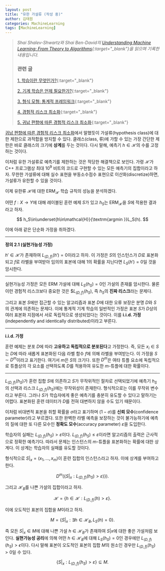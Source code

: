 ```yaml
---
layout: post
title: "유한 가설류 (작성 중)"
author: 김태원
categories: MachineLearning
tags: [MachineLearning]
---
```


> *Shai Shalev-Shwartz와 Shai Ben-David의 [Understanding Machine Learning: From Theory to Algorithms](https://www.cs.huji.ac.il/~shais/UnderstandingMachineLearning/understanding-machine-learning-theory-algorithms.pdf){:target="_blank"}을 읽으며 기록한 내용입니다.*
>
> <h3>관련 글</h3>
>
> [1. 학습이란 무엇인가?](https://pangmoo-ktw.github.io/pangmoo-KTW/uml0){:target="_blank"} 
>
> [2. 기계 학습은 언제 필요한가?](https://pangmoo-ktw.github.io/pangmoo-KTW/uml02){:target="_blank"}
>
> [3. 형식 모형: 통계적 프레임워크](https://pangmoo-ktw.github.io/pangmoo-KTW/uml21){:target="_blank"}
>
> [4. 경험적 리스크 최소화](https://pangmoo-ktw.github.io/pangmoo-KTW/uml22){:target="_blank"}
>
> [5. 귀납 편향에 따른 경험적 리스크 최소화](https://pangmoo-ktw.github.io/pangmoo-KTW/uml23){:target="_blank"}

[귀납 편향에 따른 경험적 리스크 최소화](https://pangmoo-ktw.github.io/pangmoo-KTW/uml23)에서 말했듯이 가설류(hypothesis class)에 대한 제한으로 과적합을 방지할  수 있다.
클래스(class, 류)에 가할 수 있는 가장 간단한 제한은 바로 클래스의 크기에 **상계**를 두는 것이다.
다시 말해, 예측기 $h\in\mathcal{H}$의 수를 고정하는 것이다. 

이처럼 유한 가설류로 예측기를 제한하는 것은 적당한 해결책으로 보인다. 
가령 $\mathcal{H}$가 C++ 프로그램상 최대 $10^9$ 비트의 코드로 구현할 수 있는 모든 예측기의 집합이라고 하자. 
무한한 가설류에 대해 실수 표현을 부동소수점수 표현으로 이산화(discretize)하면, 가설류가 유한할 수 있을 것이다.

이제 유한류 $\mathcal{H}$에 대한 $\textrm{ERM}_{\mathcal{H}}$ 학습 규칙의 성능을 분석하겠다.

어떤 $f:X\rightarrow Y$에 대해 레이블된 훈련 예제 $S$가 있고 $h_S$는 $\textrm{ERM}_{\mathcal{H}}$을 $S$에 적용한 결과라고 하자.

$$
h_S\in\underset{h\in\mathcal{H}}{\textrm{argmin }}L_S(h).
$$

이에 아래 같은 단순화 가정을 취하겠다.

---
**정의 2.1 (실현가능성 가정)**

$h'\in\mathcal{H}$가 존재하여 $L_{(D,f)}(h')=0$이라고 하자. 
이 가정은 $S$의 인스턴스가 $D$로 표본화되고 $f$로 라벨을 부여받아  임의의 표본에 대해 $1$의 확률을 지닌다면 $L_S(h')=0$일 것을 암시한다.

---

실현가능성 가정은 모든 $\mathrm{ERM}$ 가설에 대해 $L_S(h_S)=0$인 가설의 존재를 암시한다.
물론 이런 경험적 리스크보다 중요한 것은 $$L_{(D,f)}(h_S)$, 즉 $h_S$의 **진짜 리스크**라는 문제다.

그리고 표본 $S$에만 접근할 수 있는 알고리즘과 표본 $D$에 대한 오류 보장은 분명 $D$와 $S$의 관계에 의존하는 문제다. 
이에 통계적 기계 학습의 일반적인 가정은 표본 $S$가 $D$상의 여러 표본화 지점에서 서로 독립적으로 생성되었다는 것이다. 
이를 **i.i.d. 가정**(independently and identically distributed)이라고 부른다.

---
**i.i.d. 가정** 

훈련 예제는 분포 $D$에 따라 **고유하고 독립적으로 분포된다**고 가정한다.
즉, 모든 $x_i\in S$는 $D$에 따라 새롭게 표본화된 다음 라벨 함수 $f$에 의해 라벨을 부여받는다.
이 가정을 $S\sim D^m$이라고 표기한다.
여기서 $m$은 $S$의 크기다.
또한 $D^m$은 여타 튜플 요소에 독립적으로 튜플상의 각 요소를 선택하도록 $D$를 적용하여 유도한 $m$-튜플에 대한 확률이다.

---

$L_(D,f)(h_S)$가 훈련 집합 $S$에 의존하고 $S$가 무작위적인 절차로 선택되었기에 예측기 $h_S$의 선택과 리스크 $L_{(D,f)}(h_S)$에는 무작위성이 존재한다. 
형식적으로는 이를 무작위 변수라고 부른다.
그러나 $S$가 학습자에게 좋은 예측기를 충분히 유도할 수 있다고 말하기는 어렵다. 
표본화된 훈련 데이터가 $D$를 전혀 대변하지 않을 수도 있기 때문이다. 

이처럼 비대변적 표본을 취할 확률을 $\sigma$라고 표기하며 $(1-\sigma)$를 **신뢰 모수**(confidence parameter)라고 부르겠다.
또한 완벽한 라벨 예측을 보장하는 것이 불가능하기에 예측의 질에 대한 또 다른 모수인 **정확도 모수**(accuracy parameter) $\varepsilon$을 도입한다.

학습자의 실패는 $L_{(D,f)}(h_S)>\varepsilon$이다.
$L_{(D,f)}(h_S)\leq\varepsilon$이라면 알고리즘의 출력은 근사적으로 정확한 예측기다. 
따라서 문제는 인스턴스의 $m$-튜플을 표본화하는 확률에 대한 상계다.
이 상계는 학습자의 실패를 유도할 것이다.

형식적으로 $S|_x=(x_1,\ldots,x_m)$이 훈련 집합의 인스턴스라고 하자.
이에 상계를 부여하고 한다.

$$
D^m(\lbrace S|_x:L_{(D,f)}(h_S)>\varepsilon)\rbrace).
$$

그리고 $\mathcal{H}_B$를 나쁜 가설의 집합이라고 하자.

$$
\mathcal{H}=\lbrace h\in\mathcal{H}:L_{(D,f)}(h)>\varepsilon\rbrace.
$$

이에 오도적인 표본의 집합을 $M$이라고 하자.

$$
M=\lbrace S|_x:\exists h\in\mathcal{H}_B,L_S(h)=0\rbrace.
$$

즉 모든 $S|_x\in M$에 대해 나쁜 가설 $h\in\mathcal{H}_B$가 존재하여 $S|x$에 대한 좋은 가설처럼 보인다. 
**실현가능성 공리**에 의해 어떤 $h\in\mathcal{H}_B$에 대해 $L_S(h_S)=0$인 경우에만 $L_{(D,f)}(h_S)>\epsilon$이다.
다시 말해 표본이 오도적인 표본의 집합 $M$의 원소인 경우만 $L_(D,f)(h_S)>0$일 수 있다.

$$
\lbrace S|_x:L_{(D,f)}(h_S)>\varepsilon\rbrace\subseteq M.
$$
